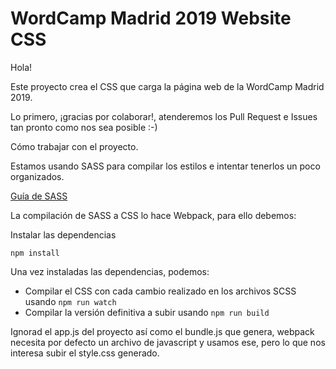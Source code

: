 # WordCamp Madrid 2019 Website CSS

Hola!

Este proyecto crea el CSS que carga la página web de la WordCamp Madrid 2019.

Lo primero, ¡gracias por colaborar!, atenderemos los Pull Request e Issues tan pronto como nos sea posible :-)

Cómo trabajar con el proyecto.

Estamos usando SASS para compilar los estilos e intentar tenerlos un poco organizados.

[Guía de SASS](https://sass-lang.com/guide)

La compilación de SASS a CSS lo hace Webpack, para ello debemos:

Instalar las dependencias

``` npm install ```

Una vez instaladas las dependencias, podemos: 
+ Compilar el CSS con cada cambio realizado en los archivos SCSS usando ``` npm run watch ```
+ Compilar la versión definitiva a subir usando ``` npm run build ```

Ignorad el app.js del proyecto así como el bundle.js que genera, webpack necesita por defecto un archivo de javascript y usamos ese, pero lo que nos interesa subir el style.css generado.